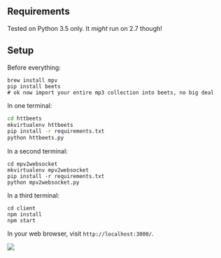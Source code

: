 ## Requirements

Tested on Python 3.5 only. It *might* run on 2.7 though!

## Setup

Before everything:

```
brew install mpv
pip install beets
# ok now import your entire mp3 collection into beets, no big deal
```

In one terminal:

```sh
cd httbeets
mkvirtualenv httbeets
pip install -r requirements.txt
python httbeets.py
```

In a second terminal:

```
cd mpv2websocket
mkvirtualenv mpv2websocket
pip install -r requirements.txt
python mpv2websocket.py
```

In a third terminal:

```
cd client
npm install
npm start
```

In your web browser, visit `http://localhost:3000/`.

![](https://www.dropbox.com/s/49kec9os2v4h4wh/Screenshot%202016-12-18%2010.53.50.png?dl=1)
